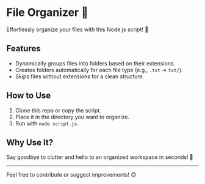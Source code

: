 # File Organizer 📂

Effortlessly organize your files with this Node.js script! 🚀  

## Features
- Dynamically groups files into folders based on their extensions.  
- Creates folders automatically for each file type (e.g., `.txt` → `txt/`).  
- Skips files without extensions for a clean structure.  

## How to Use
1. Clone this repo or copy the script.
2. Place it in the directory you want to organize.
3. Run with `node script.js`.

## Why Use It?
Say goodbye to clutter and hello to an organized workspace in seconds! 🎉  

---

Feel free to contribute or suggest improvements! 😊
